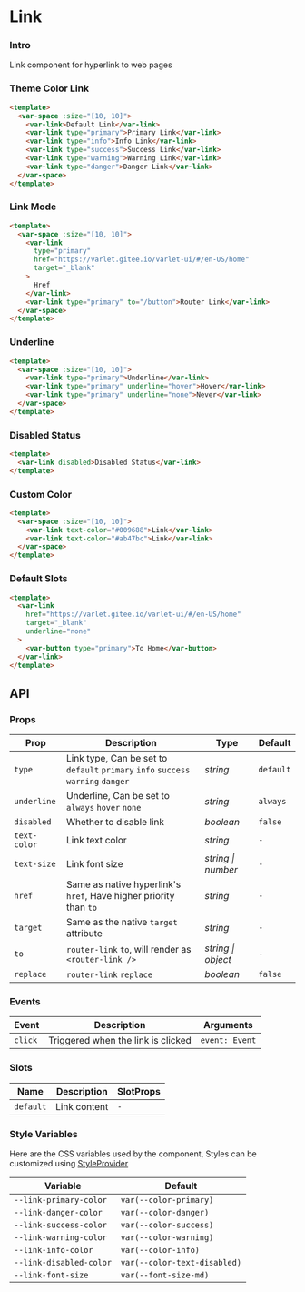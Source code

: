 # Link

### Intro

Link component for hyperlink to web pages

### Theme Color Link

```html
<template>
  <var-space :size="[10, 10]">
    <var-link>Default Link</var-link>
    <var-link type="primary">Primary Link</var-link>
    <var-link type="info">Info Link</var-link>
    <var-link type="success">Success Link</var-link>
    <var-link type="warning">Warning Link</var-link>
    <var-link type="danger">Danger Link</var-link>
  </var-space>
</template>
```

### Link Mode

```html
<template>
  <var-space :size="[10, 10]">
    <var-link 
      type="primary"
      href="https://varlet.gitee.io/varlet-ui/#/en-US/home"
      target="_blank"
    >
      Href
    </var-link>
    <var-link type="primary" to="/button">Router Link</var-link>
  </var-space>
</template>
```

### Underline

```html
<template>
  <var-space :size="[10, 10]">
    <var-link type="primary">Underline</var-link>
    <var-link type="primary" underline="hover">Hover</var-link>
    <var-link type="primary" underline="none">Never</var-link>
  </var-space>
</template>
```

### Disabled Status

```html
<template>
  <var-link disabled>Disabled Status</var-link>
</template>
```

### Custom Color

```html
<template>
  <var-space :size="[10, 10]">
    <var-link text-color="#009688">Link</var-link>
    <var-link text-color="#ab47bc">Link</var-link>
  </var-space>
</template>
```

### Default Slots

```html
<template>
  <var-link 
    href="https://varlet.gitee.io/varlet-ui/#/en-US/home" 
    target="_blank" 
    underline="none"
  >
    <var-button type="primary">To Home</var-button>
  </var-link>
</template>
```

## API

### Props

| Prop         | Description                                                                       | Type     | Default  |
|--------------|-----------------------------------------------------------------------------------|----------|----------|
| `type`       | Link type, Can be set to  `default` `primary` `info` `success` `warning` `danger` | _string_ | `default` |
| `underline`  | Underline, Can be set to `always` `hover` `none`                                  | _string_ | `always` |
| `disabled`   | Whether to disable link                                                           | _boolean_ | `false`  |
| `text-color` | Link text color                                                                   | _string_ | `-`      |
| `text-size`  | Link font size                                                                    | _string \| number_  | `-`            |
| `href`       | Same as native hyperlink's `href`, Have higher priority than `to`                 | _string_ | `-`      |
| `target`     | Same as the native `target` attribute                                             | _string_ | `-`      |
| `to`         | `router-link` `to`, will render as `<router-link />`                              | _string \| object_  | `-`        |
| `replace`    | `router-link` `replace`                                                           | _boolean_ | `false`  |

### Events

| Event        | Description                                                                                   | Arguments      |
| ------------ |-----------------------------------------------------------------------------------------------| -------------- |
| `click`      | Triggered when the link is clicked | `event: Event` |

### Slots

| Name | Description | SlotProps |
| --- | --- | --- |
| `default` | Link content | `-` |

### Style Variables

Here are the CSS variables used by the component, Styles can be customized using [StyleProvider](#/en-US/style-provider)

| Variable                       | Default                      |
| --- |------------------------------|
| `--link-primary-color` | `var(--color-primary)`       |
| `--link-danger-color` | `var(--color-danger)`        |
| `--link-success-color` | `var(--color-success)`       |
| `--link-warning-color` | `var(--color-warning)`       |
| `--link-info-color` | `var(--color-info)`          |
| `--link-disabled-color` | `var(--color-text-disabled)` |
| `--link-font-size` | `var(--font-size-md)` |
